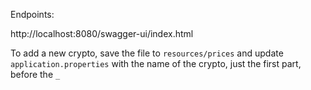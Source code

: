 Endpoints:

http://localhost:8080/swagger-ui/index.html

To add a new crypto, save the file to `resources/prices` and update `application.properties` with the name of the crypto, just the first part, before the `_`
